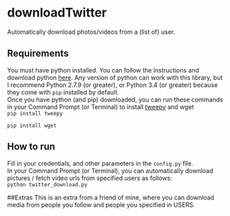 # downloadTwitter
Automatically download photos/videos from a (list of) user.

## Requirements
You must have python installed. You can follow the instructions and download python [here](https://www.python.org/downloads/). Any version of python can work with this library, but I recommend Python 2.7.9 (or greater), or Python 3.4 (or greater) because they come with `pip` installed by default.    
Once you have python (and pip) downloaded, you can run these commands in your Command Prompt (or Terminal) to install [tweepy](https://github.com/tweepy/tweepy) and wget  
`pip install tweepy`    

`pip install wget`

## How to run
Fill in your credentials, and other parameters in the `config.py` file.  
In your Command Prompt (or Terminal), you can automatically download pictures / fetch video urls from specified users as follows:  
`python twitter_download.py`

##Extras
This is an extra from a friend of mine, where you can download media from people you follow and people you specified in USERS.
